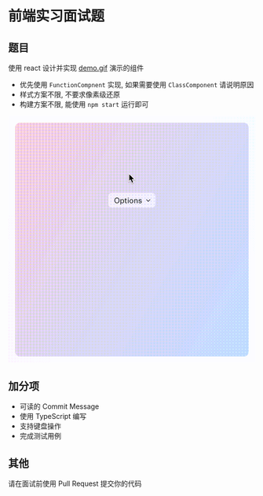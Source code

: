 # 前端实习面试题

## 题目

使用 react 设计并实现 [demo.gif](./demo.gif) 演示的组件

- 优先使用 `FunctionCompnent` 实现, 如果需要使用 `ClassComponent` 请说明原因
- 样式方案不限, 不要求像素级还原
- 构建方案不限, 能使用 `npm start` 运行即可

![demo.gif](./demo.gif)

## 加分项
- 可读的 Commit Message
- 使用 TypeScript 编写
- 支持键盘操作
- 完成测试用例

## 其他

请在面试前使用 Pull Request 提交你的代码